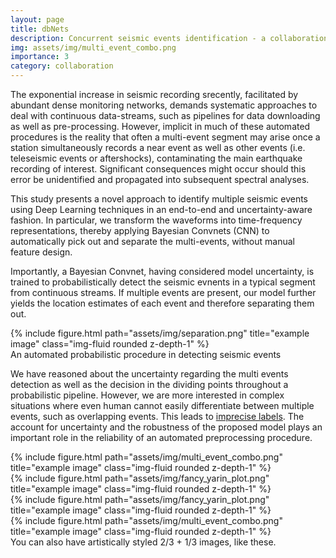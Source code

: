 ```yaml
---
layout: page
title: dbNets
description: Concurrent seismic events identification - a collaboration with <a href="https://www.gfz-potsdam.de">GFZ</a>
img: assets/img/multi_event_combo.png
importance: 3
category: collaboration
---
```


 The exponential increase in seismic recording srecently, facilitated by abundant dense monitoring networks, demands systematic approaches to deal with continuous data-streams, such as pipelines for data downloading as well as pre-processing. However, implicit in much of these automated procedures is the reality that often a multi-event segment may arise once a station simultaneously records a near event as well as other events (i.e. teleseismic events or aftershocks), contaminating the main earthquake recording of interest. Significant consequences might occur should this error be unidentified and propagated into subsequent spectral analyses. 
 
 This study presents a novel approach to identify multiple seismic events using Deep Learning techniques in an end-to-end and uncertainty-aware fashion. In particular, we transform the waveforms into time-frequency representations, thereby applying Bayesian Convnets (CNN) to automatically pick out and separate the multi-events, without manual feature design. 

Importantly, a Bayesian Convnet, having considered model uncertainty, is trained to probabilistically detect the seismic evnents in a typical segment from continuous streams. If multiple events are present, our model further yields the location estimates of each event and therefore separating them out.

<!--The plot below is NOT justfied. Fix the layout-->
<div class="row">
    <div class="col-sm mt-3 mt-md-0">
        {% include figure.html path="assets/img/separation.png" title="example image" class="img-fluid rounded z-depth-1" %}
    </div>
</div>
<div class="caption">
    An automated probabilistic procedure in detecting seismic events
</div>


We have reasoned about the uncertainty regarding the multi events detection as well as the decision in the dividing points throughout a probabilistic pipeline. However, we are more interested in complex situations where even human cannot easily differentiate between multiple events, such as overlapping events. This leads to [imprecise labels](./3_project.md). The account for uncertainty and the robustness of the proposed model plays an important role in the reliability of an automated preprocessing procedure.

<!-- Half-half layout, which isn't perfect -->
<div class="container">
  <div class="row">
    <div class="col">
        {% include figure.html path="assets/img/multi_event_combo.png" title="example image" class="img-fluid rounded z-depth-1" %}
    </div>
    <div class="col">
        {% include figure.html path="assets/img/fancy_yarin_plot.png" title="example image" class="img-fluid rounded z-depth-1" %}
    </div>
  </div>

<!-- A test of 2/3 + 1/3 style -->
<div class="row justify-content-sm-center">
    <div class="col-sm-8 mt-3 mt-md-0">
        {% include figure.html path="assets/img/fancy_yarin_plot.png" title="example image" class="img-fluid rounded z-depth-1" %}
    </div>
    <div class="col-sm-4 mt-3 mt-md-0">
        {% include figure.html path="assets/img/multi_event_combo.png" title="example image" class="img-fluid rounded z-depth-1" %}
    </div>
</div>
<div class="caption">
    You can also have artistically styled 2/3 + 1/3 images, like these.
</div>